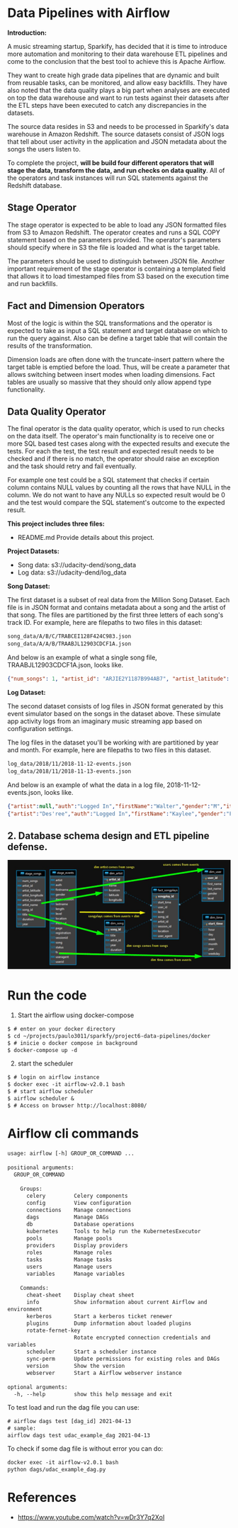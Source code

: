 # Data Pipelines with Airflow

__Introduction:__

A music streaming startup, Sparkify, has decided that it is time to introduce more automation and monitoring to their data warehouse ETL pipelines and come to the conclusion that the best tool to achieve this is Apache Airflow.

They want to create high grade data pipelines that are dynamic and built from reusable tasks, can be monitored, and allow easy backfills. They have also noted that the data quality plays a big part when analyses are executed on top the data warehouse and want to run tests against their datasets after the ETL steps have been executed to catch any discrepancies in the datasets.

The source data resides in S3 and needs to be processed in Sparkify's data warehouse in Amazon Redshift. The source datasets consist of JSON logs that tell about user activity in the application and JSON metadata about the songs the users listen to.

To complete the project, __will be build four different operators that will stage the data, transform the data, and run checks on data quality__. All of the operators and task instances will run SQL statements against the Redshift database.

## Stage Operator

The stage operator is expected to be able to load any JSON formatted files from S3 to Amazon Redshift. The operator creates and runs a SQL COPY statement based on the parameters provided. The operator's parameters should specify where in S3 the file is loaded and what is the target table.

The parameters should be used to distinguish between JSON file. Another important requirement of the stage operator is containing a templated field that allows it to load timestamped files from S3 based on the execution time and run backfills.

## Fact and Dimension Operators

Most of the logic is within the SQL transformations and the operator is expected to take as input a SQL statement and target database on which to run the query against. Also can be define a target table that will contain the results of the transformation.

Dimension loads are often done with the truncate-insert pattern where the target table is emptied before the load. Thus, will be create a parameter that allows switching between insert modes when loading dimensions. Fact tables are usually so massive that they should only allow append type functionality.

## Data Quality Operator

The final operator is the data quality operator, which is used to run checks on the data itself. The operator's main functionality is to receive one or more SQL based test cases along with the expected results and execute the tests. For each the test, the test result and expected result needs to be checked and if there is no match, the operator should raise an exception and the task should retry and fail eventually.

For example one test could be a SQL statement that checks if certain column contains NULL values by counting all the rows that have NULL in the column. We do not want to have any NULLs so expected result would be 0 and the test would compare the SQL statement's outcome to the expected result.

__This project includes three files:__

- README.md Provide details about this project.

__Project Datasets:__

- Song data: s3://udacity-dend/song_data
- Log data: s3://udacity-dend/log_data

__Song Dataset:__

The first dataset is a subset of real data from the Million Song Dataset. Each file is in JSON format and contains metadata about a song and the artist of that song. The files are partitioned by the first three letters of each song's track ID. For example, here are filepaths to two files in this dataset:

```txt
song_data/A/B/C/TRABCEI128F424C983.json
song_data/A/A/B/TRAABJL12903CDCF1A.json
```

And below is an example of what a single song file, TRAABJL12903CDCF1A.json, looks like.

```json
{"num_songs": 1, "artist_id": "ARJIE2Y1187B994AB7", "artist_latitude": null, "artist_longitude": null, "artist_location": "", "artist_name": "Line Renaud", "song_id": "SOUPIRU12A6D4FA1E1", "title": "Der Kleine Dompfaff", "duration": 152.92036, "year": 0}
```

__Log Dataset:__

The second dataset consists of log files in JSON format generated by this event simulator based on the songs in the dataset above. These simulate app activity logs from an imaginary music streaming app based on configuration settings.

The log files in the dataset you'll be working with are partitioned by year and month. For example, here are filepaths to two files in this dataset.

```txt
log_data/2018/11/2018-11-12-events.json
log_data/2018/11/2018-11-13-events.json
```

And below is an example of what the data in a log file, 2018-11-12-events.json, looks like.

```json
{"artist":null,"auth":"Logged In","firstName":"Walter","gender":"M","itemInSession":0,"lastName":"Frye","length":null,"level":"free","location":"San Francisco-Oakland-Hayward, CA","method":"GET","page":"Home","registration":1540919166796.0,"sessionId":38,"song":null,"status":200,"ts":1541105830796,"userAgent":"\"Mozilla\/5.0 (Macintosh; Intel Mac OS X 10_9_4) AppleWebKit\/537.36 (KHTML, like Gecko) Chrome\/36.0.1985.143 Safari\/537.36\"","userId":"39"}
{"artist":"Des'ree","auth":"Logged In","firstName":"Kaylee","gender":"F","itemInSession":1,"lastName":"Summers","length":246.30812,"level":"free","location":"Phoenix-Mesa-Scottsdale, AZ","method":"PUT","page":"NextSong","registration":1540344794796.0,"sessionId":139,"song":"You Gotta Be","status":200,"ts":1541106106796,"userAgent":"\"Mozilla\/5.0 (Windows NT 6.1; WOW64) AppleWebKit\/537.36 (KHTML, like Gecko) Chrome\/35.0.1916.153 Safari\/537.36\"","userId":"8"}
```


## 2. Database schema design and ETL pipeline defense.

![dw schema](./assets/images/sparkfy_dw_schema.jpg)


# Run the code

1. Start the airflow using docker-compose

```shell
$ # enter on your docker directory
$ cd ~/projects/paulo3011/sparkfy/project6-data-pipelines/docker
$ # inicie o docker compose in background
$ docker-compose up -d
```
2. start the scheduler

```shell
$ # login on airflow instance
$ docker exec -it airflow-v2.0.1 bash
$ # start airflow scheduler
$ airflow scheduler &
$ # Access on browser http://localhost:8080/
```

# Airflow cli commands

```shell
usage: airflow [-h] GROUP_OR_COMMAND ...

positional arguments:
  GROUP_OR_COMMAND

    Groups:
      celery         Celery components
      config         View configuration
      connections    Manage connections
      dags           Manage DAGs
      db             Database operations
      kubernetes     Tools to help run the KubernetesExecutor
      pools          Manage pools
      providers      Display providers
      roles          Manage roles
      tasks          Manage tasks
      users          Manage users
      variables      Manage variables

    Commands:
      cheat-sheet    Display cheat sheet
      info           Show information about current Airflow and environment
      kerberos       Start a kerberos ticket renewer
      plugins        Dump information about loaded plugins
      rotate-fernet-key
                     Rotate encrypted connection credentials and variables
      scheduler      Start a scheduler instance
      sync-perm      Update permissions for existing roles and DAGs
      version        Show the version
      webserver      Start a Airflow webserver instance

optional arguments:
  -h, --help         show this help message and exit
```

To test load and run the dag file you can use:

```shell
# airflow dags test [dag_id] 2021-04-13
# sample:
airflow dags test udac_example_dag 2021-04-13
```

To check if some dag file is without error you can do:

```shell
docker exec -it airflow-v2.0.1 bash
python dags/udac_example_dag.py
```

# References

- https://www.youtube.com/watch?v=wDr3Y7q2XoI
